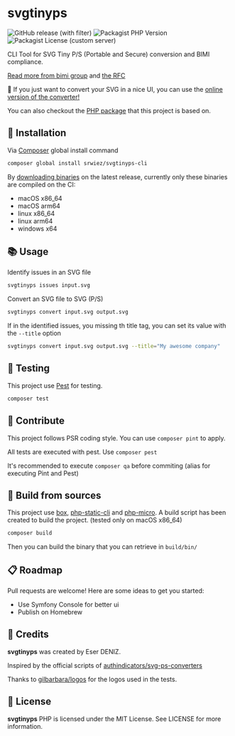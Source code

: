 # svgtinyps

![GitHub release (with filter)](https://badgen.net/github/release/SRWieZ/svgtinyps-cli)
![Packagist PHP Version](https://badgen.net/packagist/php/SRWieZ/svgtinyps-cli)
![Packagist License (custom server)](https://badgen.net/packagist/license/SRWieZ/svgtinyps-cli)


CLI Tool for SVG Tiny P/S (Portable and Secure) conversion and BIMI compliance.

[Read more from bimi group](https://bimigroup.org/creating-bimi-svg-logo-files/)
and [the RFC](https://datatracker.ietf.org/doc/id/draft-svg-tiny-ps-abrotman-00.txt)

🧪 If you just want to convert your SVG in a nice UI, you can use the
[online version of the converter!](https://checkbimi.com/convertsvg)

You can also checkout the [PHP package](https://github.com/SRWieZ/php-svg-ps-converter) that this project is based on.

## 🚀 Installation

[//]: # (Download the latest release from [Github releases]&#40;https://github.com/SRWieZ/svgtinyps-cli/releases&#41;)

Via [Composer](https://getcomposer.org/) global install command
```bash
composer global install srwiez/svgtinyps-cli
```

By [downloading binaries](https://github.com/SRWieZ/svgtinyps-cli/releases/latest) on the latest release, currently only these binaries are compiled on the CI:
- macOS x86_64
- macOS arm64
- linux x86_64
- linux arm64
- windows x64

[//]: # (Coming soon to [Homebrew]&#40;https://brew.sh/&#41;)

[//]: # (Via [Homebrew]&#40;https://brew.sh/&#41; &#40;macOS & Linux&#41;)

[//]: # (```bash)

[//]: # (brew tap srwiez/homebrew-tap)

[//]: # (brew install svgtinyps)

[//]: # (```)

## 📚 Usage

Identify issues in an SVG file
```bash
svgtinyps issues input.svg
```

Convert an SVG file to SVG (P/S)
```bash
svgtinyps convert input.svg output.svg
```

If in the identified issues, you missing th title tag, you can set its value with the `--title` option
```bash
svgtinyps convert input.svg output.svg --title="My awesome company"
```


## 🚦 Testing
This project use [Pest](https://pestphp.com/) for testing.
```bash
composer test
```

## 👥 Contribute
This project follows PSR coding style. You can use `composer pint` to apply.

All tests are executed with pest. Use `composer pest`

It's recommended to execute `composer qa` before commiting (alias for executing Pint and Pest)

## 🔧 Build from sources
This project use [box](https://github.com/box-project/box), [php-static-cli](https://github.com/crazywhalecc/static-php-cli) and [php-micro](https://github.com/dixyes/phpmicro).
A build script has been created to build the project. (tested only on macOS x86_64)

```bash
composer build
```
Then you can build the binary that you can retrieve in `build/bin/`

[//]: # (You can also build it from Github Workflow, or locally on MacOS using [act]&#40;https://github.com/nektos/act&#41;)

[//]: # (```bash)

[//]: # (act -j build-macos-binary -P macos-latest=-self-hosted)

[//]: # (act -j build-linux-binary)

[//]: # (act -j build-linux-arm-binary)

[//]: # (```)
## 📋 Roadmap
Pull requests are welcome! Here are some ideas to get you started:
- Use Symfony Console for better ui
- Publish on Homebrew 

## 👥 Credits

**svgtinyps** was created by Eser DENIZ.

Inspired by the official scripts
of [authindicators/svg-ps-converters](https://github.com/authindicators/svg-ps-converters)

Thanks to [gilbarbara/logos](https://github.com/gilbarbara/logos) for the logos used in the tests.

## 📝 License

**svgtinyps** PHP is licensed under the MIT License. See LICENSE for more information.
